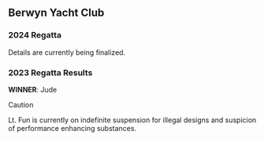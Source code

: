 ## Berwyn Yacht Club

### 2024 Regatta 
Details are currently being finalized.

### 2023 Regatta Results
**WINNER**: Jude

> [!CAUTION]
> Lt. Fun is currently on indefinite suspension for illegal designs and suspicion of performance enhancing substances.
